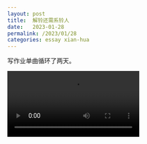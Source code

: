 ```yaml
---
layout: post
title:  解铃还需系铃人
date:   2023-01-28
permalink: /2023/01/28
categories: essay xian-hua
---
```


写作业单曲循环了两天。

<video id="video" controls=""> <source id="mp4" src="http://vodkgeyttp9.vod.126.net/cloudmusic/obj/wovChMODwrLCnGzCncOh/24339874187/ffdd/ce48/68a9/54956b8440d2b4dc9d260d39a0fcb697.mp4?ts=1674988754&rid=A0A0A073ECD958F8BE53138E0A60DFC8&rl=3&rs=ALUycItLQhlgwwbgCXWHnafZBHZlNBZH&sign=ae0dc9cbea4b09b886ae36ce3cfa0014&ext=N9Hp3ect91hwyo5O6uZOorgIU4Ouu74RA0nfwGoaz07ZcCM9yj7vyLSoyLOyp%2B0l5kTSHnIJw%2FEiHrQs4Qneke%2BH%2BFGrMQS28QVbb%2BuJBXRJmX4YTp%2FBIZlYgdH07QossKCtwl5BdMJZIl5%2FVBv80KgLq%2Fi9eMLwyTkaX79pj7JFzwfcc8Tmz9xyEGKPdMpvLUm3hmN8l%2Blxr4hA2olztzmvnyv74qCQcP4Kq7xYCc%2FTGiAOCEYzOjcZRnkJUGKqFHtrX89oxGNCySiK0zoWRUIA3gRs378kfpQ3FZeln%2BW%2BnSdTsef%2FOnXpT%2FH4jImIiah83b1898UnXwFV1RBGN31CBEapOp9%2FJ4hce767YSpA9xtyGL47%2FS1njUtGiBzbw%2BDA0d5WNYMUUNQEFkno0%2FiD4xJ21fTBTinF%2BvW5jGxpZdtX1AgQ23SUOtNHJUn4vytggTXwJpkfcUFlP3cr9Xpof8hgKOoAdUUietkRDjKA9%2BYdQ3KYnS3UAh8d7W2NS16lcNo0cclPLVcoUzMsfEQWE0Nv3y5WbEUwnYB%2BaWDHsr4R5%2BGOTLDZ74uaTzZE&murl=http://vodkgeyttp9.vod.126.net/cloudmusic/obj/wovChMODwrLCnGzCncOh/24339874187/ffdd/ce48/68a9/54956b8440d2b4dc9d260d39a0fcb697.mp4?ts=1674988754&rid=A0A0A073ECD958F8BE53138E0A60DFC8&rl=3&rs=jLJbJArpaOmWBBJmQQDKaAZCJsAVVguT&sign=10e98c715da8f9243d222cf64ec63932&ext=N9Hp3ect91hwyo5O6uZOorgIU4Ouu74RA0nfwGoaz07ZcCM9yj7vyLSoyLOyp%2B0l5kTSHnIJw%2FEiHrQs4Qneke%2BH%2BFGrMQS28QVbb%2BuJBXRJmX4YTp%2FBIZlYgdH07QossKCtwl5BdMJZIl5%2FVBv80KgLq%2Fi9eMLwyTkaX79pj7JFzwfcc8Tmz9xyEGKPdMpvLUm3hmN8l%2Blxr4hA2olztzmvnyv74qCQcP4Kq7xYCc%2FTGiAOCEYzOjcZRnkJUGKqFHtrX89oxGNCySiK0zoWRUIA3gRs378kfpQ3FZeln%2BW%2BnSdTsef%2FOnXpT%2FH4jImIiah83b1898UnXwFV1RBGN31CBEapOp9%2FJ4hce767YSpA9xtyGL47%2FS1njUtGiBzbw%2BDA0d5WNYMUUNQEFkno0%2FiD4xJ21fTBTinF%2BvW5jGxpZdtX1AgQ23SUOtNHJUn4vytggTXwJpkfcUFlP3cr9Xpof8hgKOoAdUUietkRDjKA9%2BYdQ3KYnS3UAh8d7W2NS16lcNo0cclPLVcoUzMsfEQWE0Nv3y5WbEUwnYB%2BaWCIi07bNOZORSiUAlek0FhG&autoPlay=true&trackName=RPReplay_Final1674777445&artistName=ChrisCarrabba&resourceId=4F907DC65B38EECE5CDA5EA3245BCA1C&coverImg=http://p1.music.126.net/J7BqN4iC1iERjkzPbUXqZw==/109951168264719758.jpg&restrict=false&width=640&height=400" type="video/mp4"> </videos>